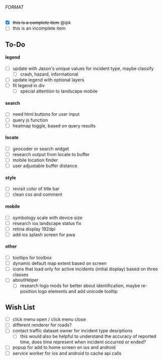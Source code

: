 ###### FORMAT

-   [x] ~~this is a complete item~~ @ipk
-   [ ] this is an incomplete item

## To-Do

#### legend

-   [ ] update with Jason's unique values for incident type, maybe classify
    -   [ ] crash, hazard, informational
-   [ ] update legend with optional layers
-   [ ] fit legend in div
    -   [ ] special attention to landscape mobile

#### search

-   [ ] need html buttons for user input
-   [ ] query js function
-   [ ] heatmap toggle, based on query results

#### locate

-   [ ] geocoder or search widget
-   [ ] research output from locate to buffer
-   [ ] mobile location finder
-   [ ] user adjustable buffer distance

#### style

-   [ ] revisit color of title bar
-   [ ] clean css and comment

#### mobile

-   [ ] symbology scale with device size
-   [ ] research ios landscape status fix
-   [ ] retina display 192dpi
-   [ ] add ios splash screen for pwa

#### other

-   [ ] tooltips for toolbox
-   [ ] dynamic default map extent based on screen
-   [ ] icons that load only for active incidents (initial display) based on three classes
-   [ ] aboutHelper
    -   [ ] research logo mods for better         about identification, maybe re-position logo elements and add unicode tooltip

## Wish List

-   [ ] click menu open / click menu close
-   [ ] different renderer for roads?
-   [ ] contact traffic dataset owner for incident type desriptions
    -   [ ] this would also be helpful to understand the accuracy of reported time, does time represent when incident occurred or ended?
-   [ ] popup for add to home screen on ios and android
-   [ ] service worker for ios and android to cache api calls
